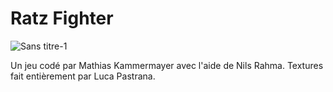# Ratz Fighter

![Sans titre-1](https://github.com/Fallhicory/Ratz-Fighter/assets/84321793/49b33dbe-7d17-4d51-9658-d973353eab9e)


Un jeu codé par Mathias Kammermayer avec l'aide de Nils Rahma. Textures fait entièrement par Luca Pastrana.

